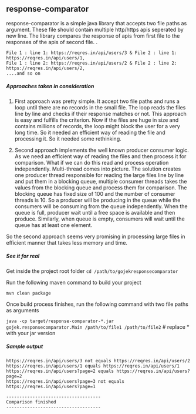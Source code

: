 ## response-comparator
response-comparator is a simple java library that accepts two file paths as argument. These file should
contain multiple http/https apis seperated by new line. The library compares the response of apis from first file to
the responses of the apis of second file.
                                                                                         .
```
File 1 : line 1: https://reqres.in/api/users/3 & File 2 : line 1: https://reqres.in/api/users/1,
File 1 : line 2: https://reqres.in/api/users/2 & File 2 : line 2: https://reqres.in/api/users/2, 
....and so on
```  
  
##### Approaches taken in consideration
1. First approach was pretty simple. It accept two file paths and runs a loop until there are no records in the small file. The loop reads 
the files line by line and checks if their response matches or not. This approach is easy and fulfills the criterion.
Now if the files are huge in size and contains millions of records, the loop might block the user for a very long time. So it needed an efficient way of reading the file and processing it. 
So it needed some rethinking.

2. Second approach implements the well known producer consumer logic. As we need an efficient way of reading the files and then process it for comparison. What if we can do this read and process operation independently.
Multi-thread comes into picture. The solution creates one producer thread responsible for reading the large files line by line and put them in a blocking queue, multiple consumer threads takes the values from the blocking queue and process them for comparison.
The blocking queue has fixed size of 100 and the number of consumer threads is 10. So a producer will be producing in the queue while the consumers will be consuming from the queue independently.
When the queue is full, producer wait until a free space is available and then produce. Similarly, when queue is empty, consumers will wait until the queue has at least one element.

So the second approach seems very promising in processing large files in efficient manner that takes less memory and time.

##### See it for real
Get inside the project root folder
`cd /path/to/gojekresponsecomparator`

Run the following maven command to build your project

`mvn clean package`

Once build process finishes, run the following command with two file paths as arguments

`java -cp target/response-comparator-*.jar gojek.responsecomparator.Main /path/to/file1 /path/to/file2`  # replace * with your jar version 

##### Sample output
```
https://reqres.in/api/users/3 not equals https://reqres.in/api/users/2
https://reqres.in/api/users/1 equals https://reqres.in/api/users/1
https://reqres.in/api/users?page=2 equals https://reqres.in/api/users?page=2
https://reqres.in/api/users?page=3 not equals https://reqres.in/api/users?page=1

------------------------------------
Comparison finished
------------------------------------
```
